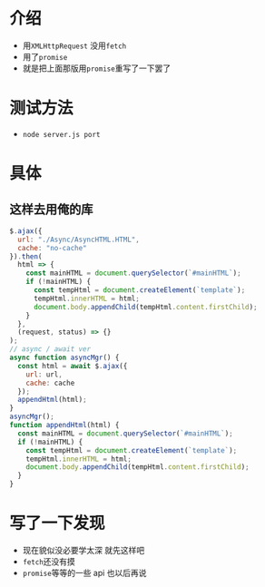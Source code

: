 # 介绍

- 用`XMLHttpRequest` 没用`fetch`
- 用了`promise`
- 就是把上面那版用`promise`重写了一下罢了

# 测试方法

- `node server.js port`

# 具体

## 这样去用俺的库

```javascript
$.ajax({
  url: "./Async/AsyncHTML.HTML",
  cache: "no-cache"
}).then(
  html => {
    const mainHTML = document.querySelector(`#mainHTML`);
    if (!mainHTML) {
      const tempHtml = document.createElement(`template`);
      tempHtml.innerHTML = html;
      document.body.appendChild(tempHtml.content.firstChild);
    }
  },
  (request, status) => {}
);
// async / await ver
async function asyncMgr() {
  const html = await $.ajax({
    url: url,
    cache: cache
  });
  appendHtml(html);
}
asyncMgr();
function appendHtml(html) {
  const mainHTML = document.querySelector(`#mainHTML`);
  if (!mainHTML) {
    const tempHtml = document.createElement(`template`);
    tempHtml.innerHTML = html;
    document.body.appendChild(tempHtml.content.firstChild);
  }
}
```

# 写了一下发现

- 现在貌似没必要学太深 就先这样吧
- `fetch`还没有摸
- `promise`等等的一些 api 也以后再说
